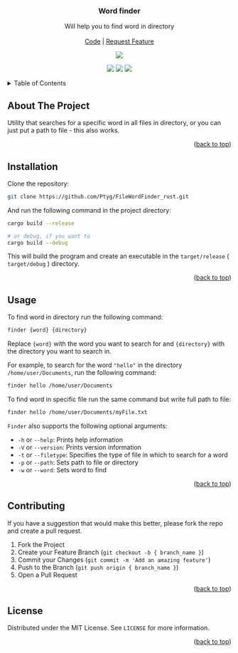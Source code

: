 <a id="readme-top"></a>

<br />
<div align="center">
  <h3 align="center">Word finder</h3>

  <p align="center">
    Will help you to find word in directory
    <br />
    <br />
    <a href="https://github.com/Ptyg/FileWordFinder_rust">Code</a>
    |
    <a href="https://github.com/Ptyg/FileWordFinder_rust/pulls">Request Feature</a>
  </p>
</div>

<p align="center">
  <img src="https://github.com/Ptyg/FileWordFinder_rust/actions/workflows/check.yml/badge.svg">
</p>

<p align="center">
  <img src="https://img.shields.io/badge/Rust-%23900000.svg?style=flat&logo=rust&logoColor=white">
  <img src="https://img.shields.io/badge/Windows-1078D6?style=flat&logo=windows&logoColor=white">
  <img src="https://img.shields.io/badge/Linux-FCC624?style=flat&logo=linux&logoColor=black">
</p>

<details>
  <summary>Table of Contents</summary>
  <ol>
    <li>
      <a href="#about-the-project">About The Project</a>
    </li>
    <li>
      <a href="#installation">Installation</a>
    </li>
    <li><a href="#usage">Usage</a></li>
    <li><a href="#contributing">Contributing</a></li>
    <li><a href="#license">License</a></li>
  </ol>
</details>

## About The Project
Utility that searches for a specific word in all files in directory, or you can just put a path to file - this also works.

<p align="right">(<a href="#readme-top">back to top</a>)</p>

## Installation

Clone the repository:

```sh
git clone https://github.com/Ptyg/FileWordFinder_rust.git
```

And run the following command in the project directory:

```sh
cargo build --release

# or debug, if you want to
cargo build --debug
```

This will build the program and create an executable in the `target/release` ( `target/debug` ) directory.

<p align="right">(<a href="#readme-top">back to top</a>)</p>

## Usage

To find word in directory run the following command:

```sh
finder {word} {directory}
```

Replace `{word}` with the word you want to search for and `{directory}` with the directory you want to search in.

For example, to search for the word `"hello"` in the directory `/home/user/Documents`, run the following command:

```sh
finder hello /home/user/Documents
```

To find word in specific file run the same command but write full path to file:

```sh
finder hello /home/user/Documents/myFile.txt
```

`Finder` also supports the following optional arguments:

- `-h` or `--help`: Prints help information
- `-V` or `--version`: Prints version information
- `-t` or `--filetype`: Specifies the type of file in which to search for a word
- `-p` or `--path`: Sets path to file or directory
- `-w` or `--word`: Sets word to find

<p align="right">(<a href="#readme-top">back to top</a>)</p>

## Contributing

If you have a suggestion that would make this better, please fork the repo and create a pull request.

1. Fork the Project
2. Create your Feature Branch (`git checkout -b { branch_name }`)
3. Commit your Changes (`git commit -m 'Add an amazing feature'`)
4. Push to the Branch (`git push origin { branch_name }`)
5. Open a Pull Request

<p align="right">(<a href="#readme-top">back to top</a>)</p>

## License

Distributed under the MIT License. See `LICENSE` for more information.

<p align="right">(<a href="#readme-top">back to top</a>)</p>

